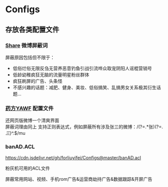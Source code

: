 # Configs

## 存放各类配置文件

### [Share](https://www.coolapk.com/apk/com.hengye.share) 微博屏蔽词
屏蔽原因包括但不限于：   
- 低俗烂俗无限反刍无营养恶意钓鱼引战引流哗众取宠阴阳人谣棍营销号
- 低龄幼稚疯狂无脑的流量明星粉丝群体
- 疯狂刷屏的广告、头条怪
- 不感兴趣的话题：减肥、健身、美妆、低俗搞笑、乱搞男女关系极其衍生话题…



### [药方YAWF](https://tiansh.github.io/yawf/) 配置文件

还网页版微博一个清爽界面   
屏蔽词理由同上
支持正则表达式，例如屏蔽所有涉及张三的微博：/(?=.*张)(?=.*三)^.*$/mu

### banAD.ACL  

https://cdn.jsdelivr.net/gh/forliuyifei/Configs@master/banAD.acl

粉灰机可用的ACL文件 
 
屏蔽常用网站、视频、手机rom广告&运营商劫持广告&数据跟踪&开屏广告
#
